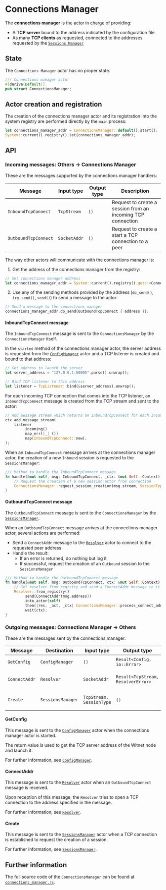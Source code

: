 # Connections Manager

The __connections manager__ is the actor in charge of providing:

- A **TCP server** bound to the address indicated by the configuration file 
- As many **TCP clients** as requested, connected to the addresses requested by the
[`Sessions Manager`][sessions_manager]

## State

The `Connections Manager` actor has no proper state.

```rust
/// Connections manager actor
#[derive(Default)]
pub struct ConnectionsManager;
```

## Actor creation and registration

The creation of the connections manager actor and its registration into the system registry are
performed directly by the `main` process:

```rust
let connections_manager_addr = ConnectionsManager::default().start();
System::current().registry().set(connections_manager_addr);
```

## API
 
### Incoming messages: Others -> Connections Manager

These are the messages supported by the connections manager handlers:

| Message               | Input type    | Output type   | Description                                                       |
|-----------------------|---------------|---------------|-------------------------------------------------------------------|
| `InboundTcpConnect`   | `TcpStream`   | `()`          | Request to create a session from an incoming TCP connection       |
| `OutboundTcpConnect`  | `SocketAddr`  | `()`          | Request to create a start a TCP connection to a peer              |

The way other actors will communicate with the connections manager is:

1. Get the address of the connections manager from the registry:
```rust
// Get connections manager address
let connections_manager_addr = System::current().registry().get::<ConnectionsManager>();
```

2. Use any of the sending methods provided by the address (`do_send()`, `try_send()`, `send()`) to
send a message to the actor:
```rust
// Send a message to the connections manager
connections_manager_addr.do_send(OutboundTcpConnect { address });
```

#### InboundTcpConnect message

The `InboundTcpConnect` message is sent to the `ConnectionsManager` by the `ConnectionsManager` itself.

In the `started` method of the connections manager actor, the server address is requested from
the [`ConfigManager`][config_manager] actor and a TCP listener is created and bound to that address:

```rust
// Get address to launch the server
let server_address = "127.0.0.1:50005".parse().unwrap();

// Bind TCP listener to this address
let listener = TcpListener::bind(&server_address).unwrap();
```

For each incoming TCP connection that comes into the TCP listener, an `InboundTcpConnect` message is created from 
the TCP stream and sent to the actor:

```rust
// Add message stream which returns an InboundTcpConnect for each incoming TCP connection
ctx.add_message_stream(
    listener
        .incoming()
        .map_err(|_| ())
        .map(InboundTcpConnect::new),
);
```

When an `InboundTcpConnect` message arrives at the connections manager actor, the creation of a new
`Inbound` session is requested to the `SessionsManager`:

```rust
/// Method to handle the InboundTcpConnect message
fn handle(&mut self, msg: InboundTcpConnect, _ctx: &mut Self::Context) {
    // Request the creation of a new session actor from connection
    ConnectionsManager::request_session_creation(msg.stream, SessionType::Inbound);
}
```

#### OutboundTcpConnect message

The `OutboundTcpConnect` message is sent to the `ConnectionsManager` by the [`SessionsManager`][sessions_manager]. 

When an `OutboundTcpConnect` message arrives at the connections manager actor, several actions are
performed:

- Send a `ConnectAddr` message to the [`Resolver`][resolver] actor to connect to the requested peer
address
- Handle the result:
    - If an error is returned, do nothing but log it
    - If successful, request the creation of an `Outbound` session to the `SessionsManager`
    
```rust
/// Method to handle the OutboundTcpConnect message
fn handle(&mut self, msg: OutboundTcpConnect, ctx: &mut Self::Context) {
    // Get resolver from registry and send a ConnectAddr message to it
    Resolver::from_registry()
        .send(ConnectAddr(msg.address))
        .into_actor(self)
        .then(|res, _act, _ctx| ConnectionsManager::process_connect_addr_response(res))
        .wait(ctx);
}
```

### Outgoing messages: Connections Manager -> Others

These are the messages sent by the connections manager:

| Message           | Destination       | Input type                | Output type                           | Description                           |
|-------------------|-------------------|---------------------------|---------------------------------------|---------------------------------------|
| `GetConfig`       | `ConfigManager`   | `()`                      | `Result<Config, io::Error>`           | Request the configuration             |
| `ConnectAddr`     | `Resolver`        | `SocketAddr`              | `Result<TcpStream, ResolverError>`    | Request a TCP conn to an address      | 
| `Create`          | `SessionsManager` | `TcpStream, SessionType`  | `()`                                  | Request the creation of a session     | 

#### GetConfig 

This message is sent to the [`ConfigManager`][config_manager] actor when the connections manager actor
is started.

The return value is used to get the TCP server address of the Witnet node and launch it.

For further information, see [`ConfigManager`][config_manager].

#### ConnectAddr 

This message is sent to the [`Resolver`][resolver] actor when an `OutboundTcpConnect` message is received.

Upon reception of this message, the `Resolver` tries to open a TCP connection to the address specified
in the message.

For further information, see [`Resolver`][resolver].

#### Create

This message is sent to the [`SessionsManager`][sessions_manager] actor when a TCP connection is
established to request the creation of a session.

For further information, see [`SessionsManager`][sessions_manager].


## Further information
The full source code of the `ConnectionsManager` can be found at [`connections_manager.rs`][connections_manager].

[connections_manager]: https://github.com/witnet/witnet-rust/blob/master/node/src/actors/connections_manager
[sessions_manager]: https://github.com/witnet/witnet-rust/blob/master/node/src/actors/sessions_manager
[config_manager]: https://github.com/witnet/witnet-rust/blob/master/node/src/actors/config_manager
[resolver]: https://actix.rs/actix/actix/actors/resolver/index.html